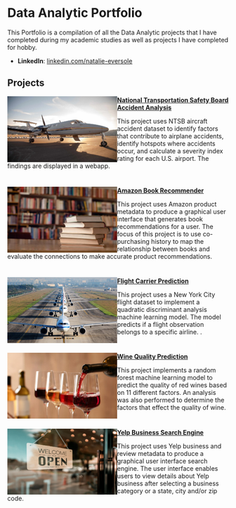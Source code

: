 # Data Analytic Portfolio
This Portfolio is a compilation of all the Data Analytic projects that I have completed during my academic studies as well as projects I have completed for hobby.

- **LinkedIn**: [linkedin.com/natalie-eversole](https://www.linkedin.com/in/natalie-eversole/)

## Projects

<img align="left" width="250" height="150" src="https://github.com/Neversole/Portfolio/blob/main/Images/Airplane.jpg"> **[National Transportation Safety Board Accident Analysis](https://github.com/Neversole/NTSB-Accident-Analysis.git)**

This project uses NTSB aircraft accident dataset to identify factors that contribute to airplane accidents, identify hotspots where accidents occur, and calculate a severity index rating for each U.S. airport. The findings are displayed in a webapp.

#

<img align="left" width="250" height="150" src="https://github.com/Neversole/Portfolio/blob/main/Images/Books.jpg"> **[Amazon Book Recommender](https://github.com/Neversole/Amazon-Book-Recommender.git)**

This project uses Amazon product metadata to produce a graphical user interface that generates book recommendations for a user. The focus of this project is to use co-purchasing history to map the relationship between books and evaluate the connections to make accurate product recommendations. 

#

<img align="left" width="250" height="150" src="https://github.com/Neversole/Portfolio/blob/main/Images/Runway.jpg"> **[Flight Carrier Prediction](https://github.com/Neversole/Flight-Carrier-Prediction.git)**

This project uses a New York City flight dataset to implement a quadratic discriminant analysis machine learning model. The model predicts if a flight observation belongs to a specific airline.
.

#

<img align="left" width="250" height="150" src="https://github.com/Neversole/Portfolio/blob/main/Images/WineStock.jpg"> **[Wine Quality Prediction](https://github.com/Neversole/Wine-quality-prediction.git)**

This project implements a random forest machine learning model to predict the quality of red wines based on 11 different factors. An analysis was also performed to determine the factors that effect the quality of wine.

#

<img align="left" width="250" height="150" src="https://github.com/Neversole/Portfolio/blob/main/Images/business.jpg"> **[Yelp Business Search Engine](https://github.com/Neversole/Yelp-Search-Engine.git)**

This project uses Yelp business and review metadata to produce a graphical user interface search engine. The user interface enables users to view details about Yelp business after selecting a business category or a state, city and/or zip code.

#
